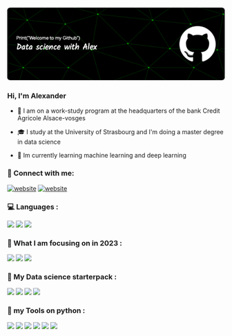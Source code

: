 
![Header](./github-header-image.png)

### Hi, I'm Alexander 

- :bank: I am on a work-study program at the headquarters of the bank Credit Agricole Alsace-vosges

- :mortar_board: I study at the University of Strasbourg and I'm doing a master degree in data science

- :signal_strength: Im currently learning machine learning and deep learning



### :satellite: Connect with me:


[![website](./img/linkedin-light.svg)](https://www.linkedin.com/in/alexandre-neunreuther-489908179/#gh-light-mode-only)
[![website](./img/linkedin-dark.svg)](https://www.linkedin.com/in/alexandre-neunreuther-489908179/#gh-dark-mode-only)
&nbsp;&nbsp;


### :computer: Languages :

![](https://img.shields.io/badge/Python-14354C?style=for-the-badge&logo=python&logoColor=white)
![](https://img.shields.io/badge/MySQL-005C84?style=for-the-badge&logo=mysql&logoColor=white)
![](https://img.shields.io/badge/Powershell-2CA5E0?style=for-the-badge&logo=powershell&logoColor=white)



### :mag_right: What I am focusing on in 2023 :

![](https://img.shields.io/badge/TensorFlow-FF6F00?style=for-the-badge&logo=tensorflow&logoColor=white)
![](https://img.shields.io/badge/Amazon_AWS-FF9900?style=for-the-badge&logo=amazonaws&logoColor=white)
![](https://img.shields.io/badge/Flutter-02569B?style=for-the-badge&logo=flutter&logoColor=white)


### :rocket: My Data science starterpack :

![](https://img.shields.io/badge/Microsoft_SQL_Server-CC2927?style=for-the-badge&logo=microsoft-sql-server&logoColor=white)
![](https://img.shields.io/badge/Visual_Studio_Code-0078D4?style=for-thebadge&logo=visual%20studio%20code&logoColor=white)
![](https://img.shields.io/badge/Jupyter%20Notebook-F37626?logo=jupyter&logoColor=white)
![](https://img.shields.io/badge/Google%20Colab-F9AB00?logo=google-colab&logoColor=white)

### :hammer: my Tools on python :

![](https://img.shields.io/badge/Pandas-150458.svg?logo=pandas&logoColor=white)
![](https://img.shields.io/badge/NumPy-013243.svg?logo=numpy&logoColor=white)
![](https://img.shields.io/badge/scikit-013243.svg?logo=scikit&logoColor=white)
![](https://img.shields.io/badge/Selenium-43B02A.svg?logo=selenium&logoColor=white)
![](https://img.shields.io/badge/Plotly-3F4F75.svg?logo=plotly&logoColor=white)
![](https://img.shields.io/badge/Flask-000000?style=for-the-badge&logo=flask&logoColor=white)




